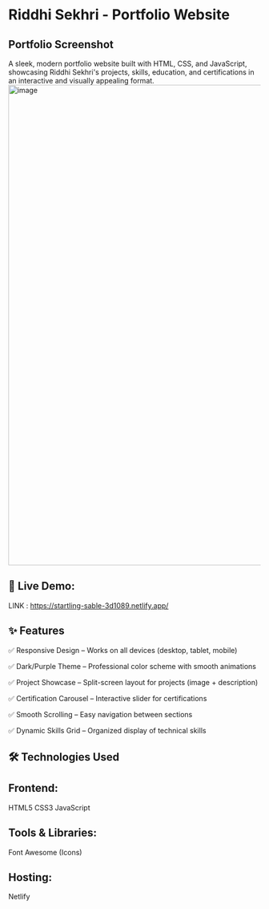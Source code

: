 # Riddhi Sekhri - Portfolio Website
## Portfolio Screenshot
A sleek, modern portfolio website built with HTML, CSS, and JavaScript, showcasing Riddhi Sekhri's projects, skills, education, and certifications in an interactive and visually appealing format.
<img width="958" alt="image" src="https://github.com/user-attachments/assets/848802ac-189b-4689-80a9-12929e12b3f0" />

## 🔗 Live Demo: 
LINK : https://startling-sable-3d1089.netlify.app/

## ✨ Features
✅ Responsive Design – Works on all devices (desktop, tablet, mobile)

✅ Dark/Purple Theme – Professional color scheme with smooth animations

✅ Project Showcase – Split-screen layout for projects (image + description)

✅ Certification Carousel – Interactive slider for certifications

✅ Smooth Scrolling – Easy navigation between sections

✅ Dynamic Skills Grid – Organized display of technical skills

## 🛠️ Technologies Used
## Frontend:
HTML5
CSS3
JavaScript

## Tools & Libraries:
Font Awesome (Icons)

## Hosting: 
Netlify
